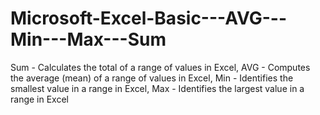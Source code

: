 # Microsoft-Excel-Basic---AVG---Min---Max---Sum
Sum - Calculates the total of a range of values in Excel, AVG - Computes the average (mean) of a range of values in Excel, Min - Identifies the smallest value in a range in Excel, Max - Identifies the largest value in a range in Excel
